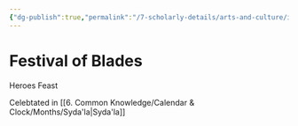 ```yaml
---
{"dg-publish":true,"permalink":"/7-scholarly-details/arts-and-culture/international-festivals/festival-of-blades/","noteIcon":""}
---
```


# Festival of Blades

Heroes Feast 

Celebtated in [[6. Common Knowledge/Calendar & Clock/Months/Syda'la\|Syda'la]]